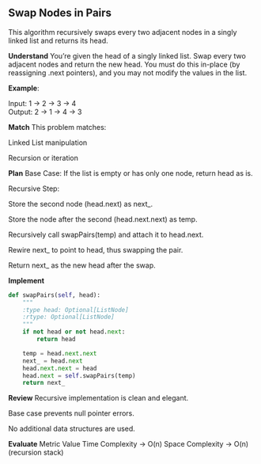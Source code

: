 ## Swap Nodes in Pairs
This algorithm recursively swaps every two adjacent nodes in a singly linked list and returns its head.

**Understand**
You’re given the head of a singly linked list. Swap every two adjacent nodes and return the new head. You must do this in-place (by reassigning .next pointers), and you may not modify the values in the list.

**Example**:

Input:  1 -> 2 -> 3 -> 4  
Output: 2 -> 1 -> 4 -> 3

**Match**
This problem matches:

Linked List manipulation

Recursion or iteration

**Plan**
Base Case:
If the list is empty or has only one node, return head as is.

Recursive Step:

Store the second node (head.next) as next_.

Store the node after the second (head.next.next) as temp.

Recursively call swapPairs(temp) and attach it to head.next.

Rewire next_ to point to head, thus swapping the pair.

Return next_ as the new head after the swap.

**Implement**
```python
def swapPairs(self, head):
    """
    :type head: Optional[ListNode]
    :rtype: Optional[ListNode]
    """
    if not head or not head.next:
        return head

    temp = head.next.next
    next_ = head.next
    head.next.next = head
    head.next = self.swapPairs(temp)
    return next_
```

**Review**
Recursive implementation is clean and elegant.

Base case prevents null pointer errors.

No additional data structures are used.

**Evaluate**
Metric	Value
Time Complexity	-> O(n)
Space Complexity ->	O(n) (recursion stack)